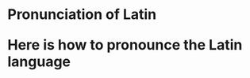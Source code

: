 <!DOCTYPE html>
<html>
    <head>
        <h1>Pronunciation of Latin</h>
    </head>
    <body>
        <p>Here is how to pronounce the Latin language</p>
<img src="https://user-images.githubusercontent.com/68863452/88564052-0ab89580-d033-11ea-8d37-1bb9e0f4a470.jpg" class="img-responsive" alt="Asinum"/>
    </body>
</html>
